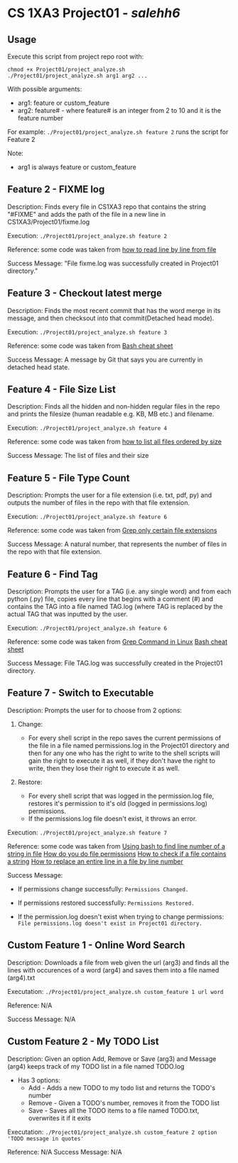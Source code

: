 #   CS 1XA3 Project01 - <salehh6> *salehh6* 

## Usage
Execute this script from project repo root with:

    chmod +x Project01/project_analyze.sh
    ./Project01/project_analyze.sh arg1 arg2 ...
   
With possible arguments:
  * arg1: feature or custom_feature
  * arg2: feature# - where feature# is an integer from 2 to 10 and it is the feature number
    
For example:
   `./Project01/project_analyze.sh feature 2`
            runs the script for Feature 2
            
Note:
  - arg1 is always feature or custom_feature
    
## Feature 2 - FIXME log
Description: Finds every file in CS1XA3 repo that contains the string "#FIXME" and adds the path of the file in a new line in CS1XA3/Project01/fixme.log

Execution: 
   `./Project01/project_analyze.sh feature 2`
   
Reference: some code was taken from 
    [how to read line by line from file](https://www.cyberciti.biz/faq/unix-howto-read-line-by-line-from-file/)
    
Success Message:    "File fixme.log was successfully created in Project01 directory."

## Feature 3 - Checkout latest merge
Description: Finds the most recent commit that has the word merge in its message, and then checksout into that commit(Detached head mode).

Execution: 
    `./Project01/project_analyze.sh feature 3`

Reference: some code was taken from 
    [Bash cheat sheet](https://devhints.io/bash)

Success Message:    A message by Git that says you are currently in detached head state.

## Feature 4 - File Size List
Description: Finds all the hidden and non-hidden regular files in the repo and prints the filesize (human readable e.g. KB, MB etc.) and filename.

Execution: 
   `./Project01/project_analyze.sh feature 4`

Reference: some code was taken from 
    [how to list all files ordered by size](https://unix.stackexchange.com/questions/53737/how-to-list-all-files-ordered-by-size)

Success Message: The list of files and their size

## Feature 5 - File Type Count
Description: Prompts the user for a file extension (i.e. txt, pdf, py) and outputs the number of files in the repo with that file extension.

Execution: 
   `./Project01/project_analyze.sh feature 6`

Reference: some code was taken from 
    [Grep only certain file extensions](https://stackoverflow.com/questions/12516937/grep-but-only-certain-file-extensions)

Success Message: A natural number, that represents the number of files in the repo with that file extension.

## Feature 6 - Find Tag
Description: Prompts the user for a TAG (i.e. any single word) and from each python (.py) file, copies every line that begins with a comment (#) and contains the TAG into a file named TAG.log (where TAG is replaced by the actual TAG that was inputted by the user.

Execution: 
   `./Project01/project_analyze.sh feature 6`

Reference: some code was taken from 
    [Grep Command in Linux](https://linuxize.com/post/how-to-use-grep-command-to-search-files-in-linux/)
    [Bash cheat sheet](https://devhints.io/bash)

Success Message: File TAG.log was successfully created in the Project01 directory.

## Feature 7 - Switch to Executable
Description: Prompts the user for to choose from 2 options:

1. Change:
    * For every shell script in the repo saves the current permissions of the file in a file named permissions.log in the Project01 directory and then for any one who has the right to write to the shell scripts will gain the right to execute it as well, if they don't have the right to write, then they lose their right to execute it as well.

2. Restore:
    * For every shell script that was logged in the permission.log file, restores it's permission to it's old (logged in permissions.log) permissions.
    * If the permissions.log file doesn't exist, it throws an error.
    
Execution: 
   `./Project01/project_analyze.sh feature 7`

Reference: some code was taken from 
    [Using bash to find line number of a string in file](https://stackoverflow.com/questions/20026370/using-bash-script-to-find-line-number-of-string-in-file)
    [How do you do file permissions](https://askubuntu.com/questions/528411/how-do-you-view-file-permissions)
    [How to check if a file contains a string](https://stackoverflow.com/questions/11287861/how-to-check-if-a-file-contains-a-specific-string-using-bash)
    [How to replace an entire line in a file by line number](https://stackoverflow.com/questions/11145270/how-to-replace-an-entire-line-in-a-text-file-by-line-number/11145362)

Success Message: 

* If permissions change successfully:
    `Permissions Changed.`
    
* If permissions restored successfully:
    `Permissions Restored.`

* If the permission.log doesn't exist when trying to change permissions:
    `File permissions.log doesn't exist in Project01 directory.`

## Custom Feature 1 - Online Word Search
Description: Downloads a file from web given the url (arg3) and finds all the lines with occurences of a word (arg4) and saves them into a file named (arg4).txt

Executation: 
   `./Project01/project_analyze.sh custom_feature 1 url word`

Reference: 
    N/A

Success Message: N/A

## Custom Feature 2 - My TODO List
Description: Given an option Add, Remove or Save (arg3) and Message (arg4) keeps track of my TODO list in a file named TODO.log
  - Has 3 options:
    * Add - Adds a new TODO to my todo list and returns the TODO's number
    * Remove - Given a TODO's number, removes it from the TODO list
    * Save - Saves all the TODO items to a file named TODO.txt, overwrites it if it exits
    
Executation: 
   `./Project01/project_analyze.sh custom_feature 2 option 'TODO message in quotes'`

Reference: 
    N/A
Success Message: N/A

